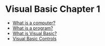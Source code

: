 # Visual Basic Chapter 1 #

  * [What is a computer?](WeekOneComputer.md)
  * [What is a program?](WeekOneProgram.md)
  * [What is Visual Basic?](WeekOneBasic.md)
  * [Visual Basic Controls](Controls.md)